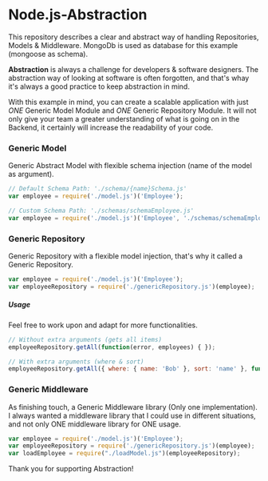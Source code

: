 # Node.js-Abstraction
This repository describes a clear and abstract way of handling Repositories, Models &amp; Middleware.
MongoDb is used as database for this example (mongoose as schema).

**Abstraction** is always a challenge for developers & software designers. The abstraction way of looking at software is often forgotten, and that's whay it's always a good practice to keep abstraction in mind.

With this example in mind, you can create a scalable application with just _ONE_ Generic Model Module and _ONE_ Generic Repository Module. It will not only give your team a greater understanding of what is going on in the Backend, it certainly will increase the readability of your code.

### Generic Model
Generic Abstract Model with flexible schema injection (name of the model as argument).

```javascript
// Default Schema Path: './schema/{name}Schema.js'
var employee = require('./model.js')('Employee');

// Custom Schema Path: './schemas/schemaEmployee.js'
var employee = require('./model.js')('Employee', './schemas/schemaEmployee.js');
```

### Generic Repository
Generic Repository with a flexible model injection, that's why it called a Generic Repository.

```javascript
var employee = require('./model.js')('Employee');
var employeeRepository = require('./genericRepository.js')(employee);
```

##### Usage
Feel free to work upon and adapt for more functionalities.

```javascript
// Without extra arguments (gets all items)
employeeRepository.getAll(function(error, employees) { });

// With extra arguments (where & sort)
employeeRepository.getAll({ where: { name: 'Bob' }, sort: 'name' }, function(error, employees) { });
```


### Generic Middleware
As finishing touch, a Generic Middleware library (Only one implementation). I always wanted a middleware library that I could use in different situations, and not only ONE middleware library for ONE usage.

```javascript
var employee = require('./model.js')('Employee');
var employeeRepository = require('./genericRepository.js')(employee);
var loadEmployee = require("./loadModel.js")(employeeRepository);
```

Thank you for supporting Abstraction!
